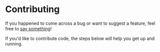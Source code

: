 
# Contributing

If you happened to come across a bug or want to suggest a feature, feel free to [say something](https://github.com/basetool-io/basetool/issues/new)!

If you'd like to contribute code, the steps below will help you get up and running.
